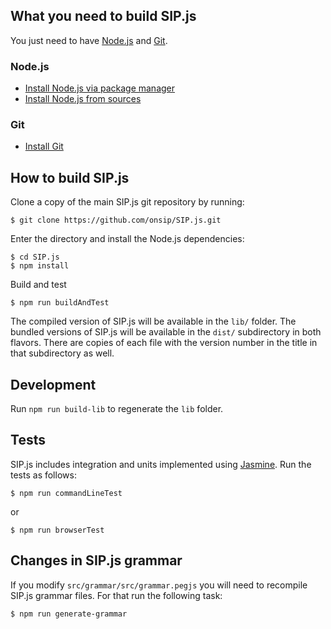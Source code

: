 ## What you need to build SIP.js

You just need to have [Node.js](http://nodejs.org/) and [Git](http://git-scm.com/).

### Node.js

* [Install Node.js via package manager](https://github.com/nodejs/node/wiki)
* [Install Node.js from sources](http://nodejs.org)

### Git

* [Install Git](http://git-scm.com/book/en/Getting-Started-Installing-Git)

## How to build SIP.js

Clone a copy of the main SIP.js git repository by running:
```
$ git clone https://github.com/onsip/SIP.js.git
```

Enter the directory and install the Node.js dependencies:
```
$ cd SIP.js
$ npm install
```

Build and test
```
$ npm run buildAndTest
```

The compiled version of SIP.js will be available in the `lib/` folder. The bundled versions of SIP.js will be available in the `dist/` subdirectory in both flavors. There are copies of each file with the version number in the title in that subdirectory as well.

## Development 

Run `npm run build-lib` to regenerate the `lib` folder.

## Tests

SIP.js includes integration and units implemented using [Jasmine](https://jasmine.github.io/).
Run the tests as follows:
```
$ npm run commandLineTest
```
or
```
$ npm run browserTest
```

## Changes in SIP.js grammar

If you modify `src/grammar/src/grammar.pegjs` you will need to recompile SIP.js grammar files.
For that run the following task:
```
$ npm run generate-grammar
```
